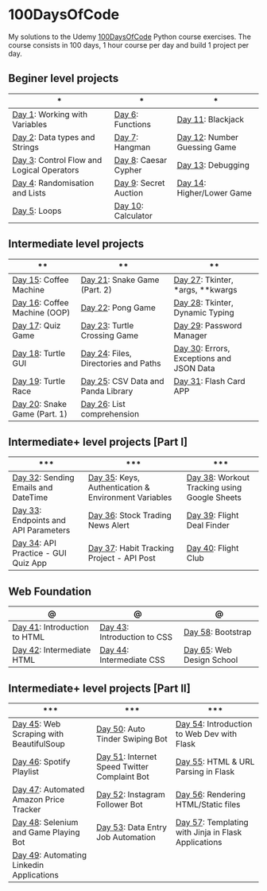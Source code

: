 # 100DaysOfCode

My solutions to the Udemy [100DaysOfCode](https://udemy.com/course/100-days-of-code) Python course exercises.
The course consists in 100 days, 1 hour course per day and build 1 project per day.

## Beginer level projects

| * | * | * |
| --- | --- | --- |
| [Day 1](https://github.com/ypasquazzo/100DaysOfCode/tree/main/Day%201): Working with Variables | [Day 6](https://github.com/ypasquazzo/100DaysOfCode/tree/main/Day%206): Functions | [Day 11](https://github.com/ypasquazzo/100DaysOfCode/tree/main/Day%2011): Blackjack |
| [Day 2](https://github.com/ypasquazzo/100DaysOfCode/tree/main/Day%202): Data types and Strings | [Day 7](https://github.com/ypasquazzo/100DaysOfCode/tree/main/Day%207): Hangman | [Day 12](https://github.com/ypasquazzo/100DaysOfCode/tree/main/Day%2012): Number Guessing Game |
| [Day 3](https://github.com/ypasquazzo/100DaysOfCode/tree/main/Day%203): Control Flow and Logical Operators | [Day 8](https://github.com/ypasquazzo/100DaysOfCode/tree/main/Day%208): Caesar Cypher | [Day 13](https://github.com/ypasquazzo/100DaysOfCode/tree/main/Day%2013): Debugging |
| [Day 4](https://github.com/ypasquazzo/100DaysOfCode/tree/main/Day%204): Randomisation and Lists | [Day 9](https://github.com/ypasquazzo/100DaysOfCode/tree/main/Day%209): Secret Auction | [Day 14](https://github.com/ypasquazzo/100DaysOfCode/tree/main/Day%2014): Higher/Lower Game |
| [Day 5](https://github.com/ypasquazzo/100DaysOfCode/tree/main/Day%205): Loops | [Day 10](https://github.com/ypasquazzo/100DaysOfCode/tree/main/Day%2010): Calculator | |

## Intermediate level projects

| ** | ** | ** |
| --- | --- | --- |
| [Day 15](https://github.com/ypasquazzo/100DaysOfCode/tree/main/Day%2015): Coffee Machine | [Day 21](https://github.com/ypasquazzo/100DaysOfCode/tree/main/Day%2021): Snake Game (Part. 2) | [Day 27](https://github.com/ypasquazzo/100DaysOfCode/tree/main/Day%2027): Tkinter, *args, **kwargs |
| [Day 16](https://github.com/ypasquazzo/100DaysOfCode/tree/main/Day%2016): Coffee Machine (OOP) | [Day 22](https://github.com/ypasquazzo/100DaysOfCode/tree/main/Day%2022): Pong Game | [Day 28](https://github.com/ypasquazzo/100DaysOfCode/tree/main/Day%2028): Tkinter, Dynamic Typing |
| [Day 17](https://github.com/ypasquazzo/100DaysOfCode/tree/main/Day%2017): Quiz Game | [Day 23](https://github.com/ypasquazzo/100DaysOfCode/tree/main/Day%2023): Turtle Crossing Game | [Day 29](https://github.com/ypasquazzo/100DaysOfCode/tree/main/Day%2029): Password Manager |
| [Day 18](https://github.com/ypasquazzo/100DaysOfCode/tree/main/Day%2018): Turtle GUI | [Day 24](https://github.com/ypasquazzo/100DaysOfCode/tree/main/Day%2024): Files, Directories and Paths | [Day 30](https://github.com/ypasquazzo/100DaysOfCode/tree/main/Day%2030): Errors, Exceptions and JSON Data |
| [Day 19](https://github.com/ypasquazzo/100DaysOfCode/tree/main/Day%2019): Turtle Race | [Day 25](https://github.com/ypasquazzo/100DaysOfCode/tree/main/Day%2025): CSV Data and Panda Library | [Day 31](https://github.com/ypasquazzo/100DaysOfCode/tree/main/Day%2031): Flash Card APP |
| [Day 20](https://github.com/ypasquazzo/100DaysOfCode/tree/main/Day%2020): Snake Game (Part. 1) | [Day 26](https://github.com/ypasquazzo/100DaysOfCode/tree/main/Day%2026): List comprehension | |

## Intermediate+ level projects [Part I]

| *** | *** | *** |
| --- | --- | --- |
| [Day 32](https://github.com/ypasquazzo/100DaysOfCode/tree/main/Day%2032): Sending Emails and DateTime | [Day 35](https://github.com/ypasquazzo/100DaysOfCode/tree/main/Day%2035): Keys, Authentication & Environment Variables | [Day 38](https://github.com/ypasquazzo/100DaysOfCode/tree/main/Day%2038): Workout Tracking using Google Sheets |
| [Day 33](https://github.com/ypasquazzo/100DaysOfCode/tree/main/Day%2033): Endpoints and API Parameters | [Day 36](https://github.com/ypasquazzo/100DaysOfCode/tree/main/Day%2036): Stock Trading News Alert | [Day 39](https://github.com/ypasquazzo/100DaysOfCode/tree/main/Day%2039): Flight Deal Finder |
| [Day 34](https://github.com/ypasquazzo/100DaysOfCode/tree/main/Day%2034): API Practice - GUI Quiz App | [Day 37](https://github.com/ypasquazzo/100DaysOfCode/tree/main/Day%2037): Habit Tracking Project - API Post | [Day 40](https://github.com/ypasquazzo/100DaysOfCode/tree/main/Day%2040): Flight Club |

## Web Foundation

| @ | @ | @ |
| --- | --- | --- |
| [Day 41](https://github.com/ypasquazzo/100DaysOfCode/tree/main/Day%2041): Introduction to HTML | [Day 43](https://github.com/ypasquazzo/100DaysOfCode/tree/main/Day%2043): Introduction to CSS | [Day 58](https://github.com/ypasquazzo/100DaysOfCode/tree/main/Day%2058): Bootstrap |
| [Day 42](https://github.com/ypasquazzo/100DaysOfCode/tree/main/Day%2042): Intermediate HTML | [Day 44](https://github.com/ypasquazzo/100DaysOfCode/tree/main/Day%2044): Intermediate CSS | [Day 65](https://github.com/ypasquazzo/100DaysOfCode/tree/main/Day%2065): Web Design School |

## Intermediate+ level projects [Part II]

| *** | *** | *** |
| --- | --- | --- |
| [Day 45](https://github.com/ypasquazzo/100DaysOfCode/tree/main/Day%2045): Web Scraping with BeautifulSoup | [Day 50](https://github.com/ypasquazzo/100DaysOfCode/tree/main/Day%2050): Auto Tinder Swiping Bot | [Day 54](https://github.com/ypasquazzo/100DaysOfCode/tree/main/Day%2054): Introduction to Web Dev with Flask |
| [Day 46](https://github.com/ypasquazzo/100DaysOfCode/tree/main/Day%2046): Spotify Playlist | [Day 51](https://github.com/ypasquazzo/100DaysOfCode/tree/main/Day%2051): Internet Speed Twitter Complaint Bot | [Day 55](https://github.com/ypasquazzo/100DaysOfCode/tree/main/Day%2055): HTML & URL Parsing in Flask |
| [Day 47](https://github.com/ypasquazzo/100DaysOfCode/tree/main/Day%2047): Automated Amazon Price Tracker | [Day 52](https://github.com/ypasquazzo/100DaysOfCode/tree/main/Day%2052): Instagram Follower Bot | [Day 56](https://github.com/ypasquazzo/100DaysOfCode/tree/main/Day%2056): Rendering HTML/Static files |
| [Day 48](https://github.com/ypasquazzo/100DaysOfCode/tree/main/Day%2048): Selenium and Game Playing Bot | [Day 53](https://github.com/ypasquazzo/100DaysOfCode/tree/main/Day%2053): Data Entry Job Automation | [Day 57](https://github.com/ypasquazzo/100DaysOfCode/tree/main/Day%2057): Templating with Jinja in Flask Applications |
| [Day 49](https://github.com/ypasquazzo/100DaysOfCode/tree/main/Day%2049): Automating Linkedin Applications | | |